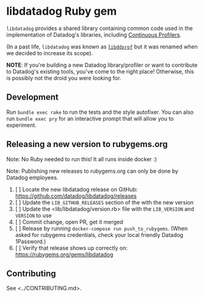 # libdatadog Ruby gem

`libdatadog` provides a shared library containing common code used in the implementation of Datadog's libraries,
including [Continuous Profilers](https://docs.datadoghq.com/tracing/profiler/).

(In a past life, `libdatadog` was known as [`libddprof`](https://github.com/datadog/libddprof) but it was renamed when
we decided to increase its scope).

**NOTE**: If you're building a new Datadog library/profiler or want to contribute to Datadog's existing tools, you've come to the
right place!
Otherwise, this is possibly not the droid you were looking for.

## Development

Run `bundle exec rake` to run the tests and the style autofixer.
You can also run `bundle exec pry` for an interactive prompt that will allow you to experiment.

## Releasing a new version to rubygems.org

Note: No Ruby needed to run this! It all runs inside docker :)

Note: Publishing new releases to rubygems.org can only be done by Datadog employees.

1. [ ] Locate the new libdatadog release on GitHub: <https://github.com/datadog/libdatadog/releases>
2. [ ] Update the `LIB_GITHUB_RELEASES` section of the <Rakefile> with the new version
3. [ ] Update the <lib/libdatadog/version.rb> file with the `LIB_VERSION` and `VERSION` to use
4. [ ] Commit change, open PR, get it merged
5. [ ] Release by running `docker-compose run push_to_rubygems`.
    (When asked for rubygems credentials, check your local friendly Datadog 1Password.)
6. [ ] Verify that release shows up correctly on: <https://rubygems.org/gems/libdatadog>

## Contributing

See <../CONTRIBUTING.md>.
